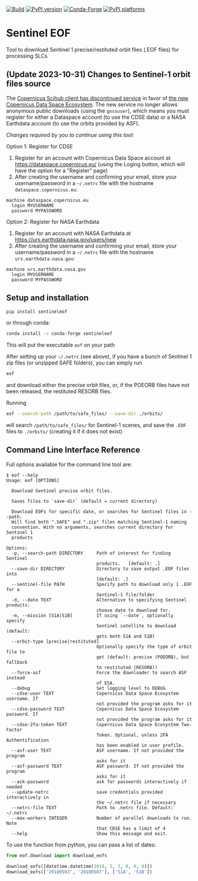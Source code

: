 [![Build](https://github.com/scottstanie/sentineleof/actions/workflows/ci.yml/badge.svg)](https://github.com/scottstanie/sentineleof/actions/workflows/ci.yml)
[![PyPI version][pypi-version]][pypi-link]
[![Conda-Forge][conda-badge]][conda-link]
[![PyPI platforms][pypi-platforms]][pypi-link]

<!-- prettier-ignore-start -->
[conda-badge]:              https://img.shields.io/conda/vn/conda-forge/sentineleof
[conda-link]:               https://github.com/conda-forge/sentineleof-feedstock
[pypi-link]:                https://pypi.org/project/sentineleof/
[pypi-platforms]:           https://img.shields.io/pypi/pyversions/sentineleof
[pypi-version]:             https://img.shields.io/pypi/v/sentineleof
<!-- prettier-ignore-end -->

# Sentinel EOF

Tool to download Sentinel 1 precise/restituted orbit files (.EOF files) for processing SLCs

## (Update 2023-10-31) Changes to Sentinel-1 orbit files source

The [Copernicus Scihub client has discontinued service](https://scihub.copernicus.eu/) in favor of [the new Copernicus Data Space Ecosystem](https://dataspace.copernicus.eu/). The new service no longer allows anonymous public downloads (using the `gnssuser`), which means you must register for either a Dataspace account (to use the CDSE data) or a NASA Earthdata account (to use the orbits provided by ASF).

*Changes required by you to continue using this tool:*

Option 1: Register for CDSE

1. Register for an account with Copernicus Data Space account at https://dataspace.copernicus.eu/ (using the Loging button, which will have the option for a "Register" page)
2. After creating the username and confirming your email, store your username/password in a `~/.netrc` file with the hostname `dataspace.copernicus.eu`:
```
machine dataspace.copernicus.eu
  login MYUSERNAME
  password MYPASSWORD
```

Option 2: Register for NASA Earthdata

1. Register for an account with NASA Earthdata at https://urs.earthdata.nasa.gov/users/new
2. After creating the username and confirming your email, store your username/password in a `~/.netrc` file with the hostname `urs.earthdata.nasa.gov`:
```
machine urs.earthdata.nasa.gov
  login MYUSERNAME
  password MYPASSWORD
```

## Setup and installation

```bash
pip install sentineleof
```

or through conda:

```bash
conda install -c conda-forge sentineleof
```

This will put the executable `eof` on your path

After setting up your `~/.netrc` (see above), if you have a bunch of Sentinel 1 zip files (or unzipped SAFE folders), you can simply run

```bash
eof
```
and download either the precise orbit files, or, if the POEORB files have not been released, the restituted RESORB files.

Running
```bash
eof --search-path /path/to/safe_files/ --save-dir ./orbits/
```
will search `/path/to/safe_files/` for Sentinel-1 scenes, and save the `.EOF` files to `./orbits/` (creating it if it does not exist)


## Command Line Interface Reference

Full options available for the command line tool are:

```
$ eof --help
Usage: eof [OPTIONS]

  Download Sentinel precise orbit files.

  Saves files to `save-dir` (default = current directory)

  Download EOFs for specific date, or searches for Sentinel files in --path.
  Will find both ".SAFE" and ".zip" files matching Sentinel-1 naming
  convention. With no arguments, searches current directory for Sentinel 1
  products

Options:
  -p, --search-path DIRECTORY     Path of interest for finding Sentinel
                                  products.   [default: .]
  --save-dir DIRECTORY            Directory to save output .EOF files into
                                  [default: .]
  --sentinel-file PATH            Specify path to download only 1 .EOF for a
                                  Sentinel-1 file/folder
  -d, --date TEXT                 Alternative to specifying Sentinel products:
                                  choose date to download for.
  -m, --mission [S1A|S1B]         If using `--date`, optionally specify
                                  Sentinel satellite to download (default:
                                  gets both S1A and S1B)
  --orbit-type [precise|restituted]
                                  Optionally specify the type of orbit file to
                                  get (default: precise (POEORB), but fallback
                                  to restituted (RESORB))
  --force-asf                     Force the downloader to search ASF instead
                                  of ESA.
  --debug                         Set logging level to DEBUG
  --cdse-user TEXT                Copernicus Data Space Ecosystem username. If
                                  not provided the program asks for it
  --cdse-password TEXT            Copernicus Data Space Ecosystem password. If
                                  not provided the program asks for it
  --cdse-2fa-token TEXT           Copernicus Data Space Ecosystem Two-Factor
                                  Token. Optional, unless 2FA Authentification
                                  has been enabled in user profile.
  --asf-user TEXT                 ASF username. If not provided the program
                                  asks for it
  --asf-password TEXT             ASF password. If not provided the program
                                  asks for it
  --ask-password                  ask for passwords interactively if needed
  --update-netrc                  save credentials provided interactively in
                                  the ~/.netrc file if necessary
  --netrc-file TEXT               Path to .netrc file. Default: ~/.netrc
  --max-workers INTEGER           Number of parallel downloads to run. Note
                                  that CDSE has a limit of 4
  --help                          Show this message and exit.
```

To use the function from python, you can pass a list of dates:

```python
from eof.download import download_eofs

download_eofs([datetime.datetime(2018, 5, 3, 0, 0, 0)])
download_eofs(['20180503', '20180507'], ['S1A', 'S1B'])
```
